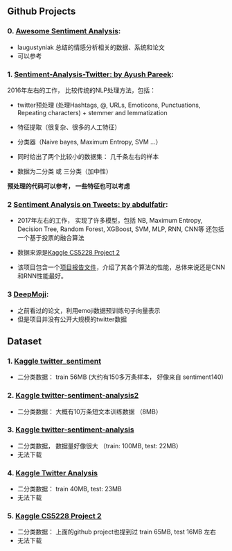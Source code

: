 ## Github Projects

### 0. [Awesome Sentiment Analysis](https://github.com/laugustyniak/awesome-sentiment-analysis):
* laugustyniak 总结的情感分析相关的数据、系统和论文
* 可以参考

### 1. [Sentiment-Analysis-Twitter: by Ayush Pareek](https://github.com/ayushoriginal/Sentiment-Analysis-Twitter):

2016年左右的工作， 比较传统的NLP处理方法，包括：
* twitter预处理 (处理Hashtags, @, URLs, Emoticons, Punctuations, Repeating characters) + stemmer and lemmatization
* 特征提取（很复杂、很多的人工特征）
* 分类器（Naive bayes, Maximum Entropy, SVM ...）

* 同时给出了两个比较小的数据集： 几千条左右的样本
* 数据为二分类 或 三分类（加中性）

**预处理的代码可以参考， 一些特征也可以考虑**

### 2 [Sentiment Analysis on Tweets: by abdulfatir](https://github.com/abdulfatir/twitter-sentiment-analysis):

* 2017年左右的工作， 实现了许多模型，包括 NB, Maximum Entropy, Decision Tree, Random Forest, XGBoost, SVM, MLP, RNN, CNN等
还包括一个基于投票的融合算法

* 数据来源是[Kaggle CS5228 Project 2](https://www.kaggle.com/c/cs5228-project-2/)
* 该项目包含一个[项目报告文件](https://github.com/abdulfatir/twitter-sentiment-analysis/blob/master/docs/report.pdf)，介绍了其各个算法的性能，总体来说还是CNN和RNN性能最好。

### 3 [DeepMoji](https://github.com/bfelbo/DeepMoji):

* 之前看过的论文，利用emoji数据预训练句子向量表示
* 但是项目并没有公开大规模的twitter数据

## Dataset

### 1. [Kaggle twitter_sentiment](https://www.kaggle.com/ywang311/twitter-sentiment)
* 二分类数据： train 56MB (大约有150多万条样本， 好像来自 sentiment140)

### 2. [Kaggle twitter-sentiment-analysis2](https://www.kaggle.com/c/twitter-sentiment-analysis2/data)
* 二分类数据： 大概有10万条短文本训练数据 （8MB）

### 3. [Kaggle twitter-sentiment-analysis](https://www.kaggle.com/c/twitter-sentiment-analysis/data)
* 二分类数据， 数据量好像很大 （train: 100MB, test: 22MB）
* 无法下载

### 4. [Kaggle Twitter Analysis](https://www.kaggle.com/c/twitter-analysis/data)
* 二分类数据： train 40MB, test: 23MB
* 无法下载

### 5. [Kaggle CS5228 Project 2](https://www.kaggle.com/c/cs5228-project-2/data)
* 二分类数据： 上面的github project也提到过 train 65MB, test 16MB 左右
* 无法下载




